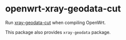 # openwrt-xray-geodata-cut

Run [xray-geodata-cut](https://github.com/yichya/xray-geodata-cut) when compiling OpenWrt.

This package also provides `xray-geodata` package.


